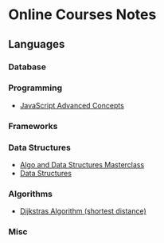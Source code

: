 # Online Courses Notes

## Languages

### Database

### Programming
- [JavaScript Advanced Concepts](https://github.com/Cwarcup/code-notes/blob/4f2efbacbbcdc5647096099caeeb5fd5d596ed97/javascript-advanced-concepts)

### Frameworks

### Data Structures

- [Algo and Data Structures Masterclass](https://github.com/Cwarcup/code-notes/blob/0d3d0c157ddb1d075469516325cf3340e81066a1/Algo-Data-Structures-Masterclass)
- [Data Structures](https://github.com/Cwarcup/code-notes/blob/4476d44e7d32c886c9168b97e876e71123fe1d74/Data-Structures) 

### Algorithms

- [Dijkstras Algorithm (shortest distance)](https://github.com/Cwarcup/code-notes/blob/4f2efbacbbcdc5647096099caeeb5fd5d596ed97/javascript-advanced-concepts)
 

### Misc

